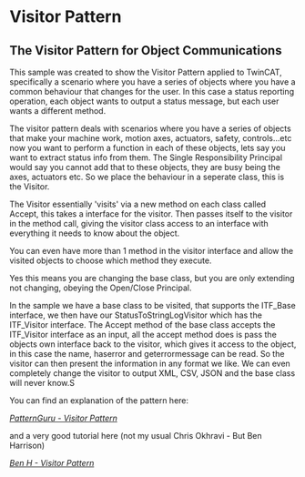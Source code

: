 # Visitor Pattern

## The Visitor Pattern for Object Communications

This sample was created to show the Visitor Pattern applied to TwinCAT, specifically a scenario where you have a series of objects where you have a common behaviour that changes for the user. In this case a status reporting operation, each object wants to output a status message, but each user wants a different method. 

The visitor pattern deals with scenarios where you have a series of objects that make your machine work, motion axes, actuators, safety, controls...etc now you want to perform a function in each of these objects, lets say you want to extract status info from them. The Single Responsibility Principal would say you cannot add that to these objects, they are busy being the axes, actuators etc. So we place the behaviour in a seperate class, this is the Visitor.

The Visitor essentially 'visits' via a new method on each class called Accept, this takes a interface for the visitor. Then passes itself to the visitor in the method call, giving the visitor class access to an interface with everything it needs to know about the object.

You can even have more than 1 method in the visitor interface and allow the visited objects to choose which method they execute.

Yes this means you are changing the base class, but you are only extending not changing, obeying the Open/Close Principal.

In the sample we have a base class to be visited, that supports the ITF_Base interface, we then have our StatusToStringLogVisitor which has the ITF_Visitor interface. The Accept method of the base class accepts the ITF_Visitor interface as an input, all the accept method does is pass the objects own interface back to the visitor, which gives it access to the object, in this case the name, haserror and geterrormessage can be read. So the visitor can then present the information in any format we like. We can even completely change the visitor to output XML, CSV, JSON and the base class will never know.S

You can find an explanation of the pattern here:

*[PatternGuru - Visitor Pattern](https://refactoring.guru/design-patterns/visitor)*

and a very good tutorial here (not my usual Chris Okhravi - But Ben Harrison)

*[Ben H - Visitor Pattern](https://codingbytes.teachable.com/courses/coding-bytes-twincat-3/lectures/46078048)*





